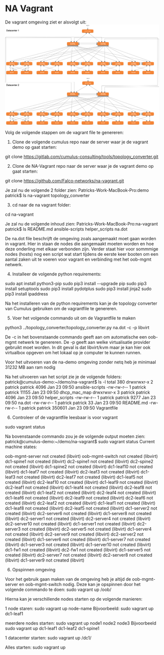 # NA Vagrant
De vagrant omgeving ziet er alsvolgt uit:
![Vagrant omgeving](./vagrant_setup.png "Vagrant omgeving")

Volg de volgende stappen om de vagrant file te genereren:

1. Clone de volgende cumulus repo naar de server waar je de vagrant demo op gaat starten:

git clone https://gitlab.com/cumulus-consulting/tools/topology_converter.git

2. Clone de NA-Vagrant repo naar de server waar je de vagrant demo op gaat starten:

git clone https://github.com/Falco-networks/na-vagrant.git

Je zal nu de volgende 2 folder zien: 
Patricks-Work-MacBook-Pro:demo patrick$ ls
na-vagrant		topology_converter

3. cd naar de na vagrant folder:

cd na-vagrant

Je zal nu de volgende inhoud zien:
Patricks-Work-MacBook-Pro:na-vagrant patrick$ ls
README.md	ansible-scripts	helper_scripts	na.dot

De na.dot file beschrijft de omgeving zoals aangemaakt moet gaan worden in vagrant. Hier in staan de nodes die aangemaakt moeten worden en hoe deze onderling met elkaar verbonden zijn. Verder staat hier voor sommmige nodes (hosts) nog een script wat start tijdens de eerste keer booten om een aantal zaken uit te voeren voor vagrant en verbinding met het oob-mgmt netwerk.

4. Installeer de volgende python requirements:

sudo apt install python3-pip
sudo pip3 install --upgrade pip
sudo pip3 install setuptools
sudo pip3 install pydotplus
sudo pip3 install jinja2
sudo pip3 install ipaddress

Na het installeren van de python requirements kan je de topology converter van Cumulus gebruiken om de vagrantfile te genereren.

5. Voer het volgende commando uit om de Vagrantfile te maken

python3 ../topology_converter/topology_converter.py na.dot -c -p libvirt

De -c in het bovenstaande commando geeft aan om automatische een oob-mgmt netwerk te genereren. De -p geeft aan welke virtualisatie provider gebruikt moet worden. In dit geval is dat libvirt/kvm maar je kan hier ook virtualbox opgeven om het lokaal op je computer te kunnen runnen.

Voor het uitvoeren van de na-demo omgeving zonder netq heb je minimaal 31232 MB aan ram nodig

Na het uitvoeren van het script zie je de volgende folders:
patrick@cumulus-demo:~/demo/na-vagrant$ ls -l
total 380
drwxrwxr-x 2 patrick patrick   4096 Jan 23 09:50 ansible-scripts
-rw-rw-r-- 1 patrick patrick  11155 Jan 23 09:50 dhcp_mac_map
drwxrwxr-x 3 patrick patrick   4096 Jan 23 09:50 helper_scripts
-rw-rw-r-- 1 patrick patrick   9277 Jan 23 09:50 na.dot
-rw-rw-r-- 1 patrick patrick     33 Jan 23 09:50 README.md
-rw-rw-r-- 1 patrick patrick 350601 Jan 23 09:50 Vagrantfile

6. Controleer of de vagrantfile leesbaar is voor vagrant

sudo vagrant status

Na bovenstaande commando zou je de volgende output moeten zien:
patrick@cumulus-demo:~/demo/na-vagrant$ sudo vagrant status
Current machine states:

oob-mgmt-server           not created (libvirt)
oob-mgmt-switch           not created (libvirt)
dc1-spine1                not created (libvirt)
dc2-spine1                not created (libvirt)
dc2-spine2                not created (libvirt)
dc1-spine2                not created (libvirt)
dc1-leaf10                not created (libvirt)
dc1-leaf7                 not created (libvirt)
dc2-leaf3                 not created (libvirt)
dc1-leaf3                 not created (libvirt)
dc2-leaf7                 not created (libvirt)
dc1-leaf5                 not created (libvirt)
dc2-leaf10                not created (libvirt)
dc1-leaf9                 not created (libvirt)
dc2-leaf1                 not created (libvirt)
dc1-leaf4                 not created (libvirt)
dc2-leaf8                 not created (libvirt)
dc1-leaf2                 not created (libvirt)
dc2-leaf4                 not created (libvirt)
dc1-leaf6                 not created (libvirt)
dc2-leaf9                 not created (libvirt)
dc2-leaf6                 not created (libvirt)
dc2-leaf2                 not created (libvirt)
dc1-leaf1                 not created (libvirt)
dc1-leaf8                 not created (libvirt)
dc2-leaf5                 not created (libvirt)
dc1-server2               not created (libvirt)
dc2-server6               not created (libvirt)
dc1-server8               not created (libvirt)
dc2-server1               not created (libvirt)
dc2-server4               not created (libvirt)
dc2-server10              not created (libvirt)
dc1-server1               not created (libvirt)
dc2-server3               not created (libvirt)
dc2-server5               not created (libvirt)
dc1-server4               not created (libvirt)
dc2-server9               not created (libvirt)
dc2-server2               not created (libvirt)
dc1-server6               not created (libvirt)
dc1-server7               not created (libvirt)
dc1-server3               not created (libvirt)
dc1-server10              not created (libvirt)
dc1-fw1                   not created (libvirt)
dc2-fw1                   not created (libvirt)
dc1-server5               not created (libvirt)
dc2-server7               not created (libvirt)
dc2-server8               not created (libvirt)
dc1-server9               not created (libvirt)


6. Opspinnen omgeving

Voor het gebruik gaan maken van de omgeving heb je altijd de oob-mgmt-server en oob-mgmt-switch nodig. Deze kan je opspinnen door het volgende commando te doen:
sudo vagrant up /oob/

Hierna kan je verschillende nodes starten op de volgende manieren:

1 node staren:
sudo vagrant up node-name
Bijvoorbeeld:
sudo vagrant up dc1-leaf1

meerdere nodes starten:
sudo vagrant up node1 node2 node3
Bijvoorbeeld
sudo vagrant up dc1-leaf1 dc1-leaf2 dc1-spine1

1 datacenter starten:
sudo vagrant up /dc1/

Alles starten:
sudo vagrant up





